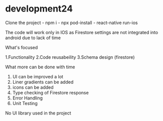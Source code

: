 # development24

Clone the project - npm i - npx pod-install - react-native run-ios

The code will work only in IOS as Firestore settings are not integrated into android due to lack of time

What's focused

1.Functionality
2.Code reusabeility
3.Schema design (firestore)


What more can be done with time

1. UI can be improved a lot
2. Liner gradients can be added
3. icons can be added
4. Type checking of Firestore response
5. Error Handling
6. Unit Testing

No UI library used in the project
